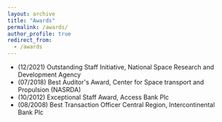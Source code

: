 ```yaml
---
layout: archive
title: "Awards"
permalink: /awards/
author_profile: true
redirect_from:
  - /awards
---
```


- (12/2021) Outstanding Staff Initiative, National Space Research and Development Agency
- (07/2018) Best Auditor's Award, Center for Space transport and Propulsion (NASRDA)
- (10/2012) Exceptional Staff Award, Access Bank Plc
- (08/2008) Best Transaction Officer Central Region, Intercontinental Bank Plc
